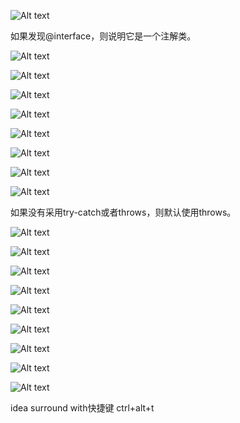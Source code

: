 ![Alt text](image/image-74.png)

如果发现@interface，则说明它是一个注解类。

![Alt text](image/image-75.png)

![Alt text](image/image-76.png)

![Alt text](image/image-77.png)

![Alt text](image/image-78.png)

![Alt text](image/image-79.png)

![Alt text](image/image-80.png)

![Alt text](image/image-81.png)

![Alt text](image/image-82.png)

如果没有采用try-catch或者throws，则默认使用throws。

![Alt text](image/image-83.png)

![Alt text](image/image-84.png)

![Alt text](image/image-85.png)

![Alt text](image/image-86.png)

![Alt text](image/image-87.png)

![Alt text](image/image-88.png)

![Alt text](image/image-89.png)

![Alt text](image/image-90.png)

![Alt text](image/image-91.png)

idea surround with快捷键 ctrl+alt+t